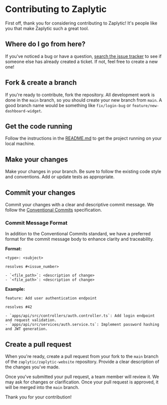 # Contributing to Zaplytic

First off, thank you for considering contributing to Zaplytic! It's people like you that make Zaplytic such a great tool.

## Where do I go from here?

If you've noticed a bug or have a question, [search the issue tracker](https://github.com/zaplytic/zaplytic-website/issues) to see if someone else has already created a ticket. If not, feel free to create a new one!

## Fork & create a branch

If you're ready to contribute, fork the repository. All development work is done in the `main` branch, so you should create your new branch from `main`. A good branch name would be something like `fix/login-bug` or `feature/new-dashboard-widget`.

## Get the code running

Follow the instructions in the [README.md](README.md) to get the project running on your local machine.

## Make your changes

Make your changes in your branch. Be sure to follow the existing code style and conventions. Add or update tests as appropriate.

## Commit your changes

Commit your changes with a clear and descriptive commit message. We follow the [Conventional Commits](https://www.conventionalcommits.org/en/v1.0.0/) specification.

### Commit Message Format

In addition to the Conventional Commits standard, we have a preferred format for the commit message body to enhance clarity and traceability.

**Format:**
```
<type>: <subject>

resolves #<issue_number>

- `<file_path>`: <description of change>
- `<file_path>`: <description of change>
```

**Example:**
```
feature: Add user authentication endpoint

resolves #42

- `apps/api/src/controllers/auth.controller.ts`: Add login endpoint and request validation.
- `apps/api/src/services/auth.service.ts`: Implement password hashing and JWT generation.
```

## Create a pull request

When you're ready, create a pull request from your fork to the `main` branch of the `zaplytic/zaplytic-website` repository. Provide a clear description of the changes you've made.

Once you've submitted your pull request, a team member will review it. We may ask for changes or clarification. Once your pull request is approved, it will be merged into the `main` branch.

Thank you for your contribution!
